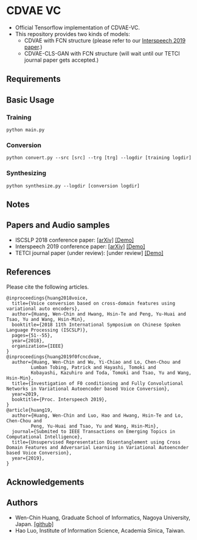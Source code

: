 # CDVAE VC
- Official Tensorflow implementation of CDVAE-VC.
- This repository provides two kinds of models:
  - CDVAE with FCN structure (please refer to our [Interspeech 2019 paper](https://arxiv.org/pdf/1905.00615.pdf).)
  - CDVAE-CLS-GAN with FCN structure (will wait until our TETCI journal paper gets accepted.)

## Requirements

## Basic Usage

### Training

``` 
python main.py
```
### Conversion

``` 
python convert.py --src [src] --trg [trg] --logdir [training logdir]
```
### Synthesizing

``` 
python synthesize.py --logdir [conversion logdir]
```

## Notes


## Papers and Audio samples
- ISCSLP 2018 conference paper: [[arXiv]](https://arxiv.org/pdf/1808.09634.pdf) [[Demo]](https://unilight.github.io/CDVAE-Demo/)
- Interspeech 2019 conference paper: [[arXiv]](https://arxiv.org/pdf/1905.00615.pdf) [[Demo]](https://unilight.github.io/Publication-Demos/publications/f0-fcn-cdvae/)
- TETCI journal paper (under review): [under review] [[Demo]](https://unilight.github.io/CDVAE-GAN-CLS-Demo/)


## References

Please cite the following articles.

```
@inproceedings{huang2018voice,
  title={Voice conversion based on cross-domain features using variational auto encoders},
  author={Huang, Wen-Chin and Hwang, Hsin-Te and Peng, Yu-Huai and Tsao, Yu and Wang, Hsin-Min},
  booktitle={2018 11th International Symposium on Chinese Spoken Language Processing (ISCSLP)},
  pages={51--55},
  year={2018},
  organization={IEEE}
}
@inproceedings{huang2019f0fcncdvae,
  author={Huang, Wen-Chin and Wu, Yi-Chiao and Lo, Chen-Chou and
         Lumban Tobing, Patrick and Hayashi, Tomoki and
         Kobayashi, Kazuhiro and Toda, Tomoki and Tsao, Yu and Wang, Hsin-Min},
  title={Investigation of F0 conditioning and Fully Convolutional Networks in Variational Autoencoder based Voice Conversion},
  year=2019,
  booktitle={Proc. Interspeech 2019},
}
@article{huang19, 
  author={Huang, Wen-Chin and Luo, Hao and Hwang, Hsin-Te and Lo, Chen-Chou and
         Peng, Yu-Huai and Tsao, Yu and Wang, Hsin-Min},
  journal={Submited to IEEE Transactions on Emerging Topics in Computational Intelligence},
  title={Unsupervised Representation Disentanglement using Cross Domain Features and Adversarial Learning in Variational Autoencnder based Voice Conversion}, 
  year={2019},
}

```

## Acknowledgements

## Authors

- Wen-Chin Huang, Graduate School of Informatics, Nagoya University, Japan. [[github]](https://github.com/unilight/)
- Hao Luo, Institute of Information Science, Academia Sinica, Taiwan.
